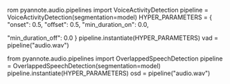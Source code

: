 rom pyannote.audio.pipelines import VoiceActivityDetection
pipeline = VoiceActivityDetection(segmentation=model)
HYPER_PARAMETERS = {
  "onset": 0.5, "offset": 0.5,
  "min_duration_on": 0.0,
  
  "min_duration_off": 0.0
}
pipeline.instantiate(HYPER_PARAMETERS)
vad = pipeline("audio.wav")


from pyannote.audio.pipelines import OverlappedSpeechDetection
pipeline = OverlappedSpeechDetection(segmentation=model)
pipeline.instantiate(HYPER_PARAMETERS)
osd = pipeline("audio.wav")
